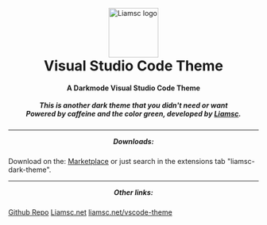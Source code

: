 
<p align="center" style="margin-bottom: 0px !important;">
  <img width="100" src="https://liamsc.net/img/icon-128.png" alt="Liamsc logo" align="center">
</p>
<h1 align="center" style="margin-top: 0px;">Visual Studio Code Theme</h1>
<h4 align="center" style="margin-top:5px;">A Darkmode Visual Studio Code Theme</h4>
<h5 align="center" style="margin-top:0px;">This is another dark theme that you didn't need or want
<br>Powered by caffeine and the color green, developed by <a href="https://github.com/liam-s-c">Liamsc</a>.
</h5>

----

<h5 align="center" style="margin-top:5px;">Downloads:</h5>

Download on the: [Marketplace](https://https://marketplace.visualstudio.com/items?itemName=Liamsc.liamsc-net-dark&ssr=false#overview) or just search in the extensions tab "liamsc-dark-theme".

----
<h5 align="center" style="margin-top:5px;">Other links:</h5>


[Github Repo](https://https://github.com/Liam-s-c/vscode-dark-theme)
[Liamsc.net](https://liamsc.net/)
[liamsc.net/vscode-theme](https://liamsc.net/projects/downloads/vscode-theme)



